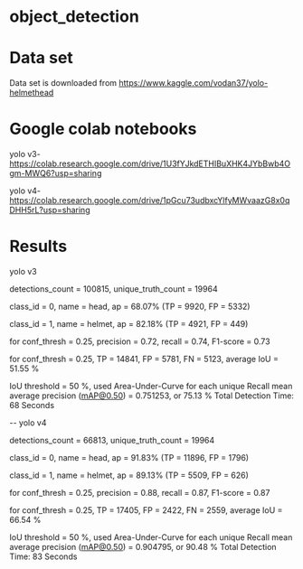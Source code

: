 # object_detection

# Data set
Data set is downloaded from https://www.kaggle.com/vodan37/yolo-helmethead 

# Google colab notebooks
yolo v3-https://colab.research.google.com/drive/1U3fYJkdETHIBuXHK4JYbBwb4Ogm-MWQ6?usp=sharing

yolo v4-https://colab.research.google.com/drive/1pGcu73udbxcYlfyMWvaazG8x0qDHH5rL?usp=sharing

# Results
yolo v3

detections_count = 100815, unique_truth_count = 19964  

class_id = 0, name = head, ap = 68.07%   	 (TP = 9920, FP = 5332) 

class_id = 1, name = helmet, ap = 82.18%   	 (TP = 4921, FP = 449) 


 for conf_thresh = 0.25, precision = 0.72, recall = 0.74, F1-score = 0.73 

 for conf_thresh = 0.25, TP = 14841, FP = 5781, FN = 5123, average IoU = 51.55 % 


 IoU threshold = 50 %, used Area-Under-Curve for each unique Recall 
 mean average precision (mAP@0.50) = 0.751253, or 75.13 % 
Total Detection Time: 68 Seconds

--
yolo v4

 detections_count = 66813, unique_truth_count = 19964  

class_id = 0, name = head, ap = 91.83%   	 (TP = 11896, FP = 1796) 

class_id = 1, name = helmet, ap = 89.13%   	 (TP = 5509, FP = 626) 

 for conf_thresh = 0.25, precision = 0.88, recall = 0.87, F1-score = 0.87 

 for conf_thresh = 0.25, TP = 17405, FP = 2422, FN = 2559, average IoU = 66.54 % 

 IoU threshold = 50 %, used Area-Under-Curve for each unique Recall 
 mean average precision (mAP@0.50) = 0.904795, or 90.48 % 
Total Detection Time: 83 Seconds
